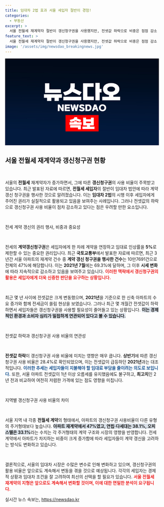 ```yaml
---
title: 임대차 2법 효과 서울 세입자 절반이 경험!
categories:
  - 부동산
excerpt: >
  서울 전월세 재계약자 절반이 갱신청구권을 사용했지만, 전셋값 하락으로 비중은 점점 감소 중. 2021년 69.3%에서 올해 상반기 28.4%로 감소, 임대차 2법의 영향은? 클릭해 더 알아보세요!
feature_text: >
  서울 전월세 재계약자 절반이 갱신청구권을 사용했지만, 전셋값 하락으로 비중은 점점 감소 중. 2021년 69.3%에서 올해 상반기 28.4%로 감소, 임대차 2법의 영향은? 클릭해 더 알아보세요!
image: '/assets/img/newsdao_breakingnews.jpg'
---
```


<p><img src="/assets/img/newsdao_breakingnews.jpg" alt="firstkoreanews 속보" /></p>

<h2 data-ke-size="size26">서울 전월세 재계약과 갱신청구권 현황</h2>

<p data-ke-size="size16">&nbsp;</p>

<p>서울의 <strong>전월세</strong> 재계약자가 증가하면서, 그에 따른 <strong>갱신청구권</strong>의 사용 비율이 주목받고 있습니다. 최근 발표된 자료에 따르면, <strong>전월세 세입자</strong>의 절반이 임대차 법안에 따라 계약 갱신 청구권을 행사한 것으로 알려졌습니다. 이는 <strong>임대차 2법</strong>의 시행 이후 세입자에게 주어진 권리가 실질적으로 활용되고 있음을 보여주는 사례입니다. 그러나 전셋값의 하락으로 갱신청구권 사용 비율이 점차 감소하고 있다는 점은 우려할 만한 요소입니다.</p>

<p data-ke-size="size16">&nbsp;</p>

<p>전세 계약 갱신의 권리 행사, 비중과 중요성</p>

<p data-ke-size="size16">&nbsp;</p>

<p>전세의 <strong>계약갱신청구권</strong>은 세입자에게 한 차례 계약을 연장하고 임대료 인상률을 <strong>5%</strong>로 제한할 수 있는 중요한 권리입니다. 최근 <strong>국토교통부</strong>에서 발표한 자료에 따르면, 최근 3년간 서울 아파트의 재계약 건수 중 <strong>계약 갱신 청구권을 행사한 건수</strong>는 10만7691건으로 전체의 47%에 해당합니다. 이는 <strong>2021년 7월</strong>에는 69.3%에 달하며, 그 이후 <strong>시세 변화</strong>에 따라 지속적으로 감소하고 있음을 보여주고 있습니다. <b><span style="color: #ee2323;">이러한 맥락에서 갱신청구권의 활용은 세입자에게 더욱 신중한 판단을 요구하는 상황입니다.</span></b></p>

<p data-ke-size="size16">&nbsp;</p>

<p>최근 몇 년 사이에 전셋값은 크게 변동했으며, <strong>2021년</strong>을 기준으로 한 신축 아파트의 수요 증가와 함께 전세금이 쏠림 현상을 보였습니다. 그러나 최근 몇 개월간 전셋값이 하락하면서 세입자들은 갱신청구권을 사용할 필요성이 줄어들고 있는 상황입니다. <b><span style="background-color: #21538527;">이는 경제적인 환경과 소비자 심리가 밀접하게 연관되어 있다고 볼 수 있습니다.</span></b></p>

<p data-ke-size="size16">&nbsp;</p>

<p>전셋값 하락과 갱신청구권 사용 비율의 연관성</p>

<p data-ke-size="size16">&nbsp;</p>

<p><strong>전셋값 하락</strong>이 갱신청구권 사용 비율에 미치는 영향은 매우 큽니다. <strong>상반기</strong>에 따른 갱신청구권 사용 비율은 28.4%로 확인되었으며, 이는 전셋값이 급등하던 <strong>2021년</strong>과는 대조적입니다. <b><span style="color: #1a5490;">이러한 추세는 세입자들이 지불해야 할 임대료 부담을 줄이려는 의도로 보입니다.</span></b> 또한, 서울 아파트 전셋값이 1년 이상 오름세를 유지했음에도 불구하고, <strong>최고치</strong>인 2년 전과 비교하여 여전히 저렴한 가격에 있는 점도 영향을 미칩니다.</p>

<p data-ke-size="size16">&nbsp;</p>

<p>지역별 갱신청구권 사용 비율의 차이</p>

<p data-ke-size="size16">&nbsp;</p>

<p>서울 지역 내 각종 <strong>전월세 계약</strong>의 형태에서, 아파트의 갱신청구권 사용비율이 다른 유형의 주거형태보다 높습니다. <b><span style="background-color: #21538527;">아파트 재계약에서 47%였고, 연립·다세대는 38.1%, 오피스텔은 33.1%</span></b>라는 수치는 각 주거형태의 계약 구조와 시장의 영향을 반영합니다. 전세 계약에서 아파트가 차지하는 비중이 크게 증가함에 따라 세입자들이 계약 갱신을 고려하는 방식도 변화하고 있습니다.</p>

<p data-ke-size="size16">&nbsp;</p>

<p>결론적으로, 서울의 임대차 시장은 수많은 변수로 인해 변화하고 있으며, 갱신청구권의 활용 비율은 앞으로도 계속해서 변동을 겪을 것으로 예상됩니다. 각각의 세입자는 경제적 상황과 임대차 조건을 잘 고려하여 최선의 선택을 할 필요가 있습니다. <b><span style="color: #ee2323;">서울 전월세 재계약의 지형은 앞으로도 계속해서 변화할 것이며, 이에 대한 면밀한 분석이 요구됩니다.</span></b></p>
실시간 뉴스 속보는, <a href="https://newsdao.kr" rel="dofollow">https://newsdao.kr</a>


